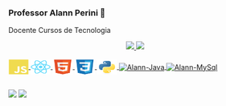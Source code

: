 ### Professor Alann Perini 👋
Docente Cursos de Tecnologia

<div align="center">
  <a href="https://github.com/AlannKPerini">
  <img height="180em" src="https://github-readme-stats.vercel.app/api?username=AlannKPerini&show_icons=true&theme=dracula&include_all_commits=true&count_private=true"/>
  <img height="180em" src="https://github-readme-stats.vercel.app/api/top-langs/?username=AlannKPerini&layout=compact&langs_count=7&theme=dark"/>
</div>
<div style="display: inline_block"><br>
  <img align="center" alt="Alann-Js" height="30" width="40" src="https://raw.githubusercontent.com/devicons/devicon/master/icons/javascript/javascript-plain.svg">
  <img align="center" alt="Alann-React" height="30" width="40" src="https://raw.githubusercontent.com/devicons/devicon/master/icons/react/react-original.svg">
  <img align="center" alt="Alann-HTML" height="30" width="40" src="https://raw.githubusercontent.com/devicons/devicon/master/icons/html5/html5-original.svg">
  <img align="center" alt="Alann-CSS" height="30" width="40" src="https://raw.githubusercontent.com/devicons/devicon/master/icons/css3/css3-original.svg">
  <img align="center" alt="Alann-Python" height="30" width="40" src="https://raw.githubusercontent.com/devicons/devicon/master/icons/python/python-original.svg">
   <img align="center" alt="Alann-Java" height="30" width="40" src="https://cdn.jsdelivr.net/gh/devicons/devicon/icons/java/java-plain.svg">
  <img align="center" alt="Alann-MySql" height="30" width="40"  src="https://cdn.jsdelivr.net/gh/devicons/devicon/icons/mysql/mysql-original.svg">
 </div>
  
  ##
 
<div> 
  <a href = "mailto:alannkp@gmail.com"><img src="https://img.shields.io/badge/-Gmail-%23333?style=for-the-badge&logo=gmail&logoColor=red" target="_black"></a>
  <a href="www.linkedin.com/in/alann-perini-926204116" target="_blank"><img src="https://img.shields.io/badge/-LinkedIn-%230077B5?style=for-the-badge&logo=linkedin&logoColor=white" target="_blank"></a> 

 
</div>
